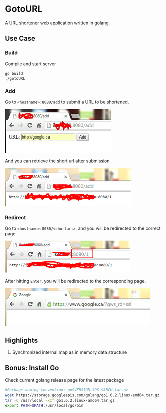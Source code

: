 # GotoURL

A URL shortener web application written in golang

## Use Case

### Build
Compile and start server
```
go build
./gotoURL
```

### Add
Go to `<hostname>:8080/add` to submit a URL to be shortened.

![alt tag](resources/add.jpg)

And you can retrieve the short url after submission.

![alt tag](resources/add-result.bmp)

### Redirect
Go to `<hostname>:8080/<shorturl>`, and you will be redirected to the correct page.

![alt text](resources/redirect.bmp)

After hitting `Enter`, you will be redirected to the corresponding page.

![alt text](resources/redirect-result.jpg)

## Highlights

1. Synchronized internal map as in memory data structure

## Bonus: Install Go

Check current golang release page for the latest package 
```bash
#Package naming convention: go$VERSION.$OS-$ARCH.tar.gz
wget https://storage.googleapis.com/golang/go1.6.2.linux-amd64.tar.gz
tar -C /usr/local -xzf go1.6.2.linux-amd64.tar.gz
export PATH=$PATH:/usr/local/go/bin
```